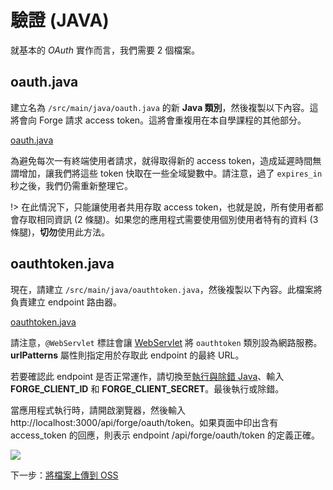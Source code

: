# 驗證 (JAVA)

就基本的 *OAuth* 實作而言，我們需要 2 個檔案。

## oauth.java

建立名為 `/src/main/java/oauth.java` 的新 **Java 類別**，然後複製以下內容。這將會向 Forge 請求 access token。這將會重複用在本自學課程的其他部分。

[oauth.java](_snippets/viewmodels/java/oauth.java ':include :type=code java')

為避免每次一有終端使用者請求，就得取得新的 access token，造成延遲時間無謂增加，讓我們將這些 token 快取在一些全域變數中。請注意，過了 `expires_in` 秒之後，我們仍需重新整理它。

!> 在此情況下，只能讓使用者共用存取 access token，也就是說，所有使用者都會存取相同資訊 (2 條腿)。如果您的應用程式需要使用個別使用者特有的資料 (3 條腿)，**切勿**使用此方法。

## oauthtoken.java

現在，請建立 `/src/main/java/oauthtoken.java`，然後複製以下內容。此檔案將負責建立 endpoint 路由器。  

[oauthtoken.java](_snippets/viewmodels/java/oauthtoken.java ':include :type=code java')

請注意，`@WebServlet` 標註會讓 [WebServlet](https://www.javaguides.net/2019/02/webservlet-annotation-example.html) 將 `oauthtoken` 類別設為網路服務。**urlPatterns** 屬性則指定用於存取此 endpoint 的最終 URL。

若要確認此 endpoint 是否正常運作，請切換至[執行與除錯 Java](//environment/rundebug/java?id=running-amp-debugging-java)、輸入 **FORGE_CLIENT_ID** 和 **FORGE_CLIENT_SECRET**。最後執行或除錯。

當應用程式執行時，請開啟瀏覽器，然後輸入 http://localhost:3000/api/forge/oauth/token。如果頁面中印出含有 access_token 的回應，則表示 endpoint /api/forge/oauth/token 的定義正確。

![](_media/java/endpoint_oauth.png)


下一步：[將檔案上傳到 OSS](/zh-TW/datamanagement/oss/)